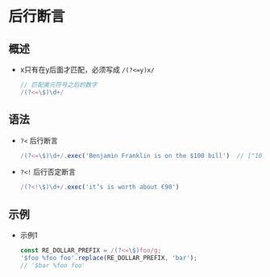 # 后行断言

## 概述

  - x只有在y后面才匹配，必须写成 `/(?<=y)x/`

    ```js
    // 匹配美元符号之后的数字
    /(?<=\$)\d+/
    ```

## 语法

  - `?<` 后行断言

    ```js
    /(?<=\$)\d+/.exec('Benjamin Franklin is on the $100 bill')  // ["100"]
    ```

  - `?<!` 后行否定断言

    ```js
    /(?<!\$)\d+/.exec('it’s is worth about €90')
    ```

## 示例

  - 示例1

    ```js
    const RE_DOLLAR_PREFIX = /(?<=\$)foo/g;
    '$foo %foo foo'.replace(RE_DOLLAR_PREFIX, 'bar');
    // '$bar %foo foo'
    ```

